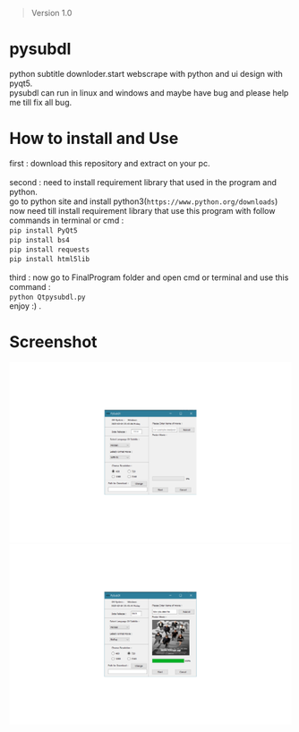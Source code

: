 > Version 1.0
# pysubdl
python subtitle downloder.start webscrape with python and ui design with pyqt5.</br>
pysubdl can run in linux and windows and maybe have bug and please help me till fix all bug.</br>
# How to install and Use
first : download this repository and extract on your pc.</br></br>
second : need to install requirement library that used in the program and python.</br>
go to python site and install python3(`https://www.python.org/downloads`)</br>
now need till install requirement library that use this program with follow commands in terminal or cmd :</br>
`pip install PyQt5`</br>
`pip install bs4`</br>
`pip install requests`</br>
`pip install html5lib`</br></br>
third : now go to FinalProgram folder and open cmd or terminal and use this command :</br>
`python Qtpysubdl.py`</br>
enjoy :) .
# Screenshot
![alt text](https://github.com/AmirhosseinAbutalebi/Pysubdl/blob/master/FinalProgram/ScreenShot-1.png)
![alt text](https://github.com/AmirhosseinAbutalebi/Pysubdl/blob/master/FinalProgram/ScreenShot-2.png)
